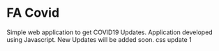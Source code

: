 # FA Covid

Simple web application to get COVID19 Updates. Application developed using Javascript.
New Updates will be added soon.
css update 1